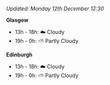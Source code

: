 *Updated: Monday 12th December 12:30*

**Glasgow**

* 13h - 18h: :cloud: Cloudy
* 19h - 0h: :partly_sunny: Partly Cloudy

**Edinburgh**

* 13h - 18h: :cloud: Cloudy
* 19h - 0h: :partly_sunny: Partly Cloudy
